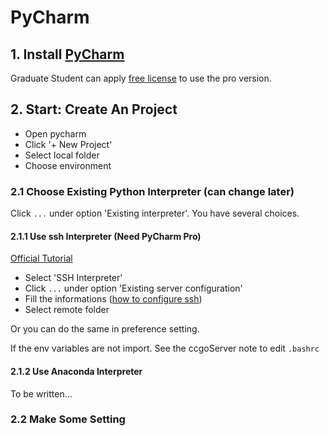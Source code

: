 # PyCharm

## 1. Install [PyCharm](https://www.jetbrains.com/pycharm/download/#section=mac)
Graduate Student can apply [free license](https://www.jetbrains.com/community/education/#students) to use the pro version.

## 2. Start: Create An Project
* Open pycharm
* Click '+ New Project'
* Select local folder
* Choose environment

### 2.1 Choose Existing Python Interpreter (can change later)
Click `...` under option 'Existing interpreter'. You have several choices.

#### 2.1.1 Use ssh Interpreter (Need PyCharm Pro)
[Official Tutorial](https://www.jetbrains.com/help/pycharm/configuring-remote-interpreters-via-ssh.html#ssh)
* Select 'SSH Interpreter'
* Click `...` under option 'Existing server configuration'
* Fill the informations ([how to configure ssh](https://github.com/ccgo-oden/users/blob/mathew/mathew/Notes/ssh.md))
* Select remote folder

Or you can do the same in preference setting.

If the env variables are not import. See the ccgoServer note to edit `.bashrc`

#### 2.1.2 Use Anaconda Interpreter
To be written...

### 2.2 Make Some Setting



